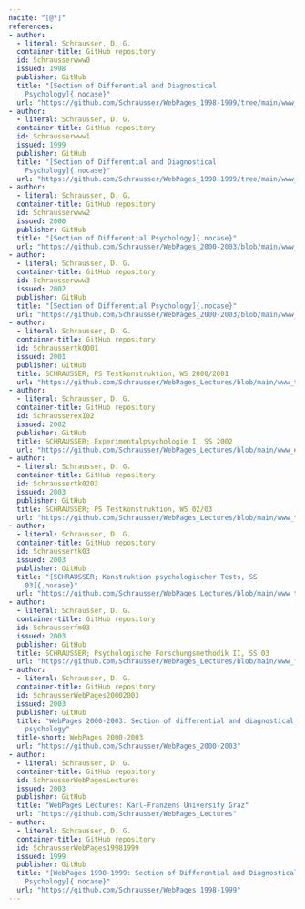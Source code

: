 ```yaml
---
nocite: "[@*]"
references:
- author:
  - literal: Schrausser, D. G.
  container-title: GitHub repository
  id: Schrausserwww0
  issued: 1998
  publisher: GitHub
  title: "[Section of Differential and Diagnostical
    Psychology]{.nocase}"
  url: "https://github.com/Schrausser/WebPages_1998-1999/tree/main/www_0"
- author:
  - literal: Schrausser, D. G.
  container-title: GitHub repository
  id: Schrausserwww1
  issued: 1999
  publisher: GitHub
  title: "[Section of Differential and Diagnostical
    Psychology]{.nocase}"
  url: "https://github.com/Schrausser/WebPages_1998-1999/tree/main/www_1"
- author:
  - literal: Schrausser, D. G.
  container-title: GitHub repository
  id: Schrausserwww2
  issued: 2000
  publisher: GitHub
  title: "[Section of Differential Psychology]{.nocase}"
  url: "https://github.com/Schrausser/WebPages_2000-2003/blob/main/www_2.zip"
- author:
  - literal: Schrausser, D. G.
  container-title: GitHub repository
  id: Schrausserwww3
  issued: 2002
  publisher: GitHub
  title: "[Section of Differential Psychology]{.nocase}"
  url: "https://github.com/Schrausser/WebPages_2000-2003/blob/main/www_3.zip"
- author:
  - literal: Schrausser, D. G.
  container-title: GitHub repository
  id: Schraussertk0001
  issued: 2001
  publisher: GitHub
  title: SCHRAUSSER; PS Testkonstruktion, WS 2000/2001
  url: "https://github.com/Schrausser/WebPages_Lectures/blob/main/www_tk0001.zip"
- author:
  - literal: Schrausser, D. G.
  container-title: GitHub repository
  id: SchrausserexI02
  issued: 2002
  publisher: GitHub
  title: SCHRAUSSER; Experimentalpsychologie I, SS 2002
  url: "https://github.com/Schrausser/WebPages_Lectures/blob/main/www_exI02.zip"
- author:
  - literal: Schrausser, D. G.
  container-title: GitHub repository
  id: Schraussertk0203
  issued: 2003
  publisher: GitHub
  title: SCHRAUSSER; PS Testkonstruktion, WS 02/03
  url: "https://github.com/Schrausser/WebPages_Lectures/blob/main/www_tk0203.zip"
- author:
  - literal: Schrausser, D. G.
  container-title: GitHub repository
  id: Schraussertk03
  issued: 2003
  publisher: GitHub
  title: "[SCHRAUSSER; Konstruktion psychologischer Tests, SS
    03]{.nocase}"
  url: "https://github.com/Schrausser/WebPages_Lectures/blob/main/www_tk03.zip"
- author:
  - literal: Schrausser, D. G.
  container-title: GitHub repository
  id: Schrausserfm03
  issued: 2003
  publisher: GitHub
  title: SCHRAUSSER; Psychologische Forschungsmethodik II, SS 03
  url: "https://github.com/Schrausser/WebPages_Lectures/blob/main/www_fm03.zip"
- author:
  - literal: Schrausser, D. G.
  container-title: GitHub repository
  id: SchrausserWebPages20002003
  issued: 2003
  publisher: GitHub
  title: "WebPages 2000-2003: Section of differential and diagnostical
    psychology"
  title-short: WebPages 2000-2003
  url: "https://github.com/Schrausser/WebPages_2000-2003"
- author:
  - literal: Schrausser, D. G.
  container-title: GitHub repository
  id: SchrausserWebPagesLectures
  issued: 2003
  publisher: GitHub
  title: "WebPages Lectures: Karl-Franzens University Graz"
  url: "https://github.com/Schrausser/WebPages_Lectures"
- author:
  - literal: Schrausser, D. G.
  container-title: GitHub repository
  id: SchrausserWebPages19981999
  issued: 1999
  publisher: GitHub
  title: "[WebPages 1998-1999: Section of Differential and Diagnostical
    Psychology]{.nocase}"
  url: "https://github.com/Schrausser/WebPages_1998-1999"
---
```


